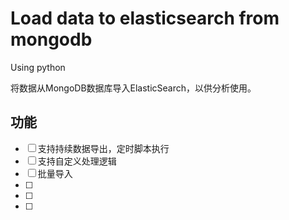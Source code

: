 # Load data to elasticsearch from mongodb 

Using python

将数据从MongoDB数据库导入ElasticSearch，以供分析使用。

## 功能

- [ ] 支持持续数据导出，定时脚本执行
- [ ] 支持自定义处理逻辑
- [ ] 批量导入
- [ ] 
- [ ] 
- [ ] 


